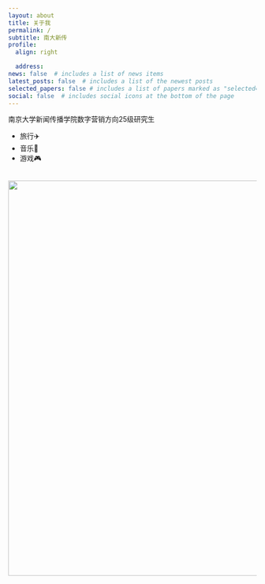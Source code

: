```yaml
---
layout: about
title: 关于我
permalink: /
subtitle: 南大新传
profile:
  align: right

  address: 
news: false  # includes a list of news items
latest_posts: false  # includes a list of the newest posts
selected_papers: false # includes a list of papers marked as "selected={true}"
social: false  # includes social icons at the bottom of the page
---
```



南京大学新闻传播学院数字营销方向25级研究生
- 旅行✈️
- 音乐🎵
- 游戏🎮



<br>

<a href="https://github.com/SocratesClub/SocratesClub.github.io/edit/master/_pages/about.md">
  <img src="https://user-images.githubusercontent.com/543384/192227995-fdb3a693-2f68-4dc4-b9bd-06053066322f.png" width = "800" align="middle" />
</a>

<br>
